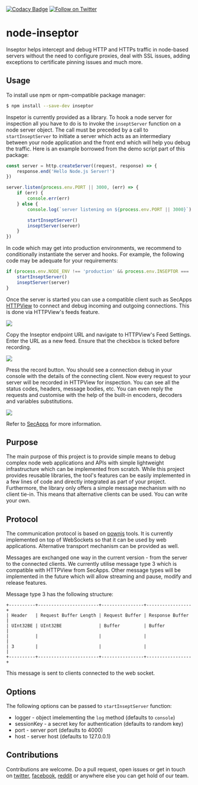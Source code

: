 [![Codacy Badge](https://api.codacy.com/project/badge/Grade/d2bd963ada3e4e3ba208759ffca61096)](https://www.codacy.com/app/Websecurify/node-inseptor?utm_source=github.com&amp;utm_medium=referral&amp;utm_content=websecurify/node-inseptor&amp;utm_campaign=Badge_Grade)
[![Follow on Twitter](https://img.shields.io/twitter/follow/websecurify.svg?logo=twitter)](https://twitter.com/websecurify)

# node-inseptor

Inseptor helps intercept and debug HTTP and HTTPs traffic in node-based servers without the need to configure proxies, deal with SSL issues, adding exceptions to certificate pinning issues and much more.

## Usage

To install use npm or npm-compatible package manager:

```bash
$ npm install --save-dev inseptor
```

Inspetor is currently provided as a library. To hook a node server for inspection all you have to do is to invoke the `inseptServer` function on a node server object. The call must be preceded by a call to `startInseptServer` to initiate a server which acts as an intermediary between your node application and the front end which will help you debug the traffic. Here is an example borrowed from the demo script part of this package:

```javascript
const server = http.createServer((request, response) => {
    response.end('Hello Node.js Server!')
})

server.listen(process.env.PORT || 3000, (err) => {
    if (err) {
        console.err(err)
    } else {
        console.log(`server listening on ${process.env.PORT || 3000}`)

        startInseptServer()
        inseptServer(server)
    }
})
```

In code which may get into production environments, we recommend to conditionally instantiate the server and hooks. For example, the following code may be adequate for your requirements:

```javascript
if (process.env.NODE_ENV !== 'production' && process.env.INSEPTOR === 'yes') {
    startInseptServer()
    inseptServer(server)
}
```

Once the server is started you can use a compatible client such as SecApps [HTTPView](https://httpview.secapps.com) to connect and debug incoming and outgoing connections. This is done via HTTPView's feeds feature.

![](/docs/images/01.png)

Copy the Inseptor endpoint URL and navigate to HTTPView's Feed Settings. Enter the URL as a new feed. Ensure that the checkbox is ticked before recording.

![](/docs/images/02.png)

Press the record button. You should see a connection debug in your console with the details of the connecting client. Now every request to your server will be recorded in HTTPView for inspection. You can see all the status codes, headers, message bodies, etc. You can even reply the requests and customise with the help of the built-in encoders, decoders and variables substitutions.

![](/docs/images/03.png)

Refer to [SecApps](https://secapps.com) for more information.

## Purpose

The main purpose of this project is to provide simple means to debug complex node web applications and APIs with simple lightweight infrastructure which can be implemented from scratch. While this project provides reusable libraries, the tool's features can be easily implemented in a few lines of code and directly integrated as part of your project. Furthermore, the library only offers a simple message mechanism with no client tie-in. This means that alternative clients can be used. You can write your own.

## Protocol

The communication protocol is based on [pownjs](https://github.com/pownjs) tools. It is currently implemented on top of WebSockets so that it can be used by web applications. Alternative transport mechanism can be provided as well.

Messages are exchanged one way in the current version - from the server to the connected clients. We currently utilise message type 3 which is compatible with HTTPView from SecApps. Other message types will be implemented in the future which will allow streaming and pause, modify and release features.

Message type 3 has the following structure:

```
+----------+-----------------------+----------------+-----------------+
| Header   | Request Buffer Length | Request Buffer | Response Buffer |
| UInt32BE | UInt32BE              | Buffer         | Buffer          |
|          |                       |                |                 |
| 3        |                       |                |                 |
+----------+-----------------------+----------------+-----------------+
```

This message is sent to clients connected to the web socket.

## Options

The following options can be passed to `startInseptServer` function:

* logger - object imelementing the `log` method (defaults to `console`)
* sessionKey - a secret key for authentication (defaults to random key)
* port - server port (defaults to 4000)
* host - server host (defaults to 127.0.0.1)

## Contributions

Contributions are welcome. Do a pull request, open issues or get in touch on [twitter](https://twitter.com/websecurify), [facebook](https://facebook.com/websecurify/), [reddit](https://www.reddit.com/r/secapps/) or anywhere else you can get hold of our team.
